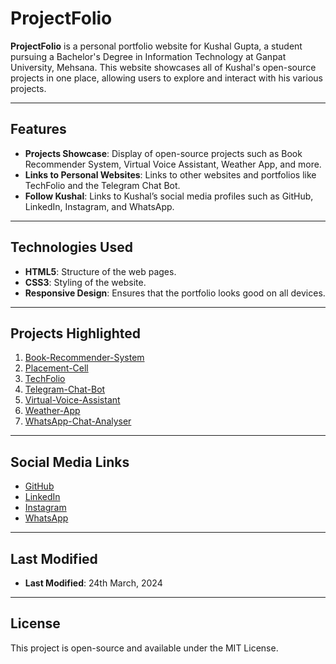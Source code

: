 # ProjectFolio

**ProjectFolio** is a personal portfolio website for Kushal Gupta, a student pursuing a Bachelor's Degree in Information Technology at Ganpat University, Mehsana. This website showcases all of Kushal's open-source projects in one place, allowing users to explore and interact with his various projects.

---

## Features

- **Projects Showcase**: Display of open-source projects such as Book Recommender System, Virtual Voice Assistant, Weather App, and more.
- **Links to Personal Websites**: Links to other websites and portfolios like TechFolio and the Telegram Chat Bot.
- **Follow Kushal**: Links to Kushal’s social media profiles such as GitHub, LinkedIn, Instagram, and WhatsApp.

---

## Technologies Used

- **HTML5**: Structure of the web pages.
- **CSS3**: Styling of the website.
- **Responsive Design**: Ensures that the portfolio looks good on all devices.

---

## Projects Highlighted

1. [Book-Recommender-System](https://book-recommender-system-by-kg.streamlit.app/)
2. [Placement-Cell](#)
3. [TechFolio](https://guptakushal03.github.io/TechFolio/)
4. [Telegram-Chat-Bot](http://t.me/PeacefulPalBot)
5. [Virtual-Voice-Assistant](https://github.com/guptakushal03/Virtual-Voice-Assistant)
6. [Weather-App](https://guptakushal03.github.io/The-Weather-App/)
7. [WhatsApp-Chat-Analyser](https://whatsapp-chat-analyser-by-kg.streamlit.app/)

---

## Social Media Links

- [GitHub](https://github.com/guptakushal03)
- [LinkedIn](https://www.linkedin.com/in/kushalgupta03/)
- [Instagram](https://www.instagram.com/kushal_gupta_03/)
- [WhatsApp](https://wa.me/918799446138)

---

## Last Modified

- **Last Modified**: 24th March, 2024

---

## License

This project is open-source and available under the MIT License.
